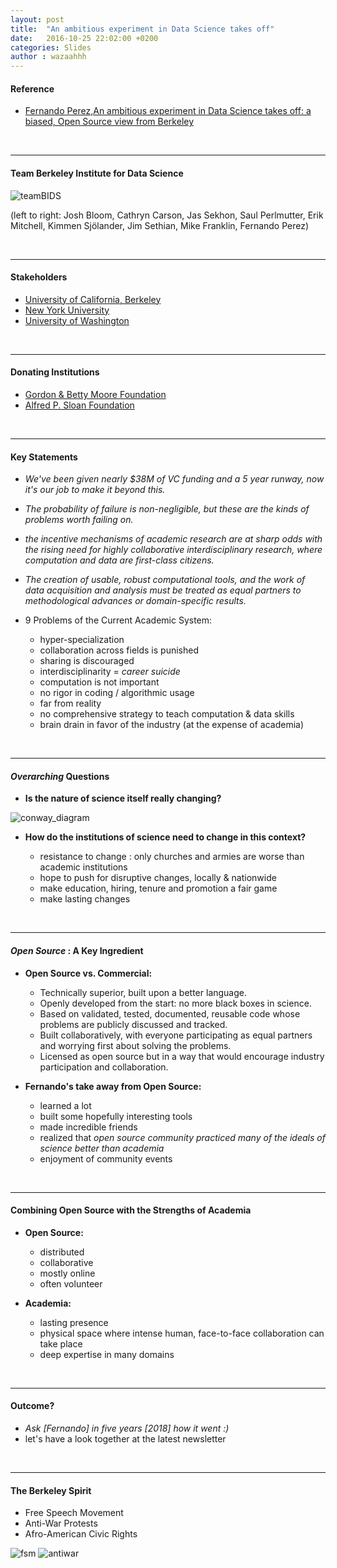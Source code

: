 ```yaml
---
layout: post
title:  "An ambitious experiment in Data Science takes off"
date:   2016-10-25 22:02:00 +0200
categories: Slides
author : wazaahhh
---
```



#### **Reference**

* [Fernando Perez,An ambitious experiment in Data Science takes off: a biased, Open Source view from Berkeley](http://blog.fperez.org/2013/11/an-ambitious-experiment-in-data-science.html)

<br>

***

#### **Team Berkeley Institute for Data Science**

![teamBIDS][teamBIDS]

[teamBIDS]:https://raw.github.com/fperez/blog/master/fig/bids-team.jpg

(left to right: Josh Bloom, Cathryn Carson, Jas Sekhon, Saul Perlmutter, Erik Mitchell, Kimmen Sjölander, Jim Sethian, Mike Franklin, Fernando Perez)

<br>

***

#### **Stakeholders**
- [University of California, Berkeley](http://bids.berkeley.edu)
- [New York University](http://nyu.edu)
- [University of Washington](http://washington.edu)

<br>

***

#### **Donating Institutions**
- [Gordon & Betty Moore Foundation](https://www.moore.org/)
- [Alfred P. Sloan Foundation](http://www.sloan.org/)

<br>

***

#### **Key Statements**

- *We've been given nearly $38M of VC funding and a 5 year runway, now it's our job to make it beyond this.*

- *The probability of failure is non-negligible, but these are the kinds of problems worth failing on.*

- *the incentive mechanisms of academic research are at sharp odds with the rising need for highly collaborative interdisciplinary research, where computation and data are first-class citizens.*

- *The creation of usable, robust computational tools, and the work of data acquisition and analysis must be treated as equal partners to methodological advances or domain-specific results.*

- 9 Problems of the Current Academic System:
  - hyper-specialization
  - collaboration across fields is punished
  - sharing is discouraged
  - interdisciplinarity  = *career suicide*
  - computation is not important
  - no rigor in coding / algorithmic usage
  - far from reality
  - no comprehensive strategy to teach computation & data skills
  - brain drain in favor of the industry (at the expense of academia)

<br>

***

#### ***Overarching*** **Questions**

- **Is the nature of science itself really changing?**

![conway_diagram][conway_diagram]

[conway_diagram]:http://static.squarespace.com/static/5150aec6e4b0e340ec52710a/t/51525c33e4b0b3e0d10f77ab/1364352052403/Data_Science_VD.png


- **How do the institutions of science need to change in this context?**

  - resistance to change : only churches and armies are worse than academic institutions
  - hope to push for disruptive changes, locally & nationwide
  - make education, hiring, tenure and promotion a fair game
  - make lasting changes

<br>

***

#### ***Open Source*** **: A Key Ingredient**


- **Open Source vs. Commercial:**
    - Technically superior, built upon a better language.
    - Openly developed from the start: no more black boxes in science.
    - Based on validated, tested, documented, reusable code whose problems are publicly discussed and tracked.
    - Built collaboratively, with everyone participating as equal partners and worrying first about solving the problems.
    - Licensed as open source but in a way that would encourage industry participation and collaboration.


- **Fernando's take away from Open Source:**
  - learned a lot
  - built some hopefully interesting tools
  - made incredible friends
  - realized that *open source community practiced many of the ideals of science better than academia*
  - enjoyment of community events

<br>

***

#### **Combining Open Source with the Strengths of Academia**

- **Open Source:**
  - distributed
  - collaborative
  - mostly online
  - often volunteer


- **Academia:**
  - lasting presence
  - physical space where intense human, face-to-face collaboration can take place
  - deep expertise in many domains

<br>

***

#### **Outcome?**

- *Ask [Fernando] in five years [2018] how it went :)*
- let's have a look together at the latest newsletter

<br>

***

#### **The Berkeley Spirit**
- Free Speech Movement
- Anti-War Protests
- Afro-American Civic Rights

![fsm][fsm]
![antiwar][antiwar]

[fsm]:https://upload.wikimedia.org/wikipedia/commons/b/ba/MarioSavio.JPG
[antiwar]:https://upload.wikimedia.org/wikipedia/commons/thumb/3/3d/Berkeley,_California._University_of_California_Student_Peace_Strike._About_half_of_the_students_assembled_at_the..._-_NARA_-_532103.tif/lossy-page1-231px-Berkeley,_California._University_of_California_Student_Peace_Strike._About_half_of_the_students_assembled_at_the..._-_NARA_-_532103.tif.jpg
